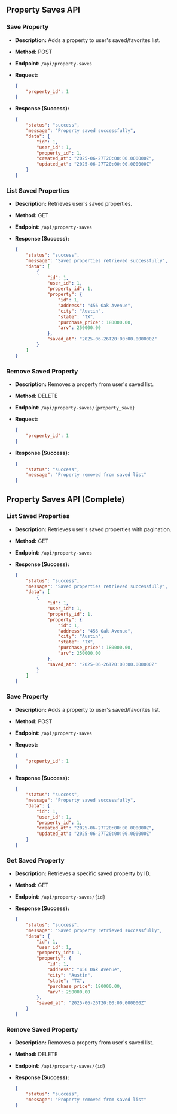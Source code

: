 ## Property Saves API

### Save Property

*   **Description:** Adds a property to user's saved/favorites list.
*   **Method:** POST
*   **Endpoint:** `/api/property-saves`
*   **Request:**

    ```json
    {
        "property_id": 1
    }
    ```
*   **Response (Success):**

    ```json
    {
        "status": "success",
        "message": "Property saved successfully",
        "data": {
            "id": 1,
            "user_id": 1,
            "property_id": 1,
            "created_at": "2025-06-27T20:00:00.000000Z",
            "updated_at": "2025-06-27T20:00:00.000000Z"
        }
    }
    ```

### List Saved Properties

*   **Description:** Retrieves user's saved properties.
*   **Method:** GET
*   **Endpoint:** `/api/property-saves`
*   **Response (Success):**

    ```json
    {
        "status": "success",
        "message": "Saved properties retrieved successfully",
        "data": [
            {
                "id": 1,
                "user_id": 1,
                "property_id": 1,
                "property": {
                    "id": 1,
                    "address": "456 Oak Avenue",
                    "city": "Austin",
                    "state": "TX",
                    "purchase_price": 180000.00,
                    "arv": 250000.00
                },
                "saved_at": "2025-06-26T20:00:00.000000Z"
            }
        ]
    }
    ```

### Remove Saved Property

*   **Description:** Removes a property from user's saved list.
*   **Method:** DELETE
*   **Endpoint:** `/api/property-saves/{property_save}`
*   **Request:**

    ```json
    {
        "property_id": 1
    }
    ```
*   **Response (Success):**

    ```json
    {
        "status": "success",
        "message": "Property removed from saved list"
    }
    ```

## Property Saves API (Complete)

### List Saved Properties

*   **Description:** Retrieves user's saved properties with pagination.
*   **Method:** GET
*   **Endpoint:** `/api/property-saves`
*   **Response (Success):**

    ```json
    {
        "status": "success",
        "message": "Saved properties retrieved successfully",
        "data": [
            {
                "id": 1,
                "user_id": 1,
                "property_id": 1,
                "property": {
                    "id": 1,
                    "address": "456 Oak Avenue",
                    "city": "Austin",
                    "state": "TX",
                    "purchase_price": 180000.00,
                    "arv": 250000.00
                },
                "saved_at": "2025-06-26T20:00:00.000000Z"
            }
        ]
    }
    ```

### Save Property

*   **Description:** Adds a property to user's saved/favorites list.
*   **Method:** POST
*   **Endpoint:** `/api/property-saves`
*   **Request:**

    ```json
    {
        "property_id": 1
    }
    ```
*   **Response (Success):**

    ```json
    {
        "status": "success",
        "message": "Property saved successfully",
        "data": {
            "id": 1,
            "user_id": 1,
            "property_id": 1,
            "created_at": "2025-06-27T20:00:00.000000Z",
            "updated_at": "2025-06-27T20:00:00.000000Z"
        }
    }
    ```

### Get Saved Property

*   **Description:** Retrieves a specific saved property by ID.
*   **Method:** GET
*   **Endpoint:** `/api/property-saves/{id}`
*   **Response (Success):**

    ```json
    {
        "status": "success",
        "message": "Saved property retrieved successfully",
        "data": {
            "id": 1,
            "user_id": 1,
            "property_id": 1,
            "property": {
                "id": 1,
                "address": "456 Oak Avenue",
                "city": "Austin",
                "state": "TX",
                "purchase_price": 180000.00,
                "arv": 250000.00
            },
            "saved_at": "2025-06-26T20:00:00.000000Z"
        }
    }
    ```

### Remove Saved Property

*   **Description:** Removes a property from user's saved list.
*   **Method:** DELETE
*   **Endpoint:** `/api/property-saves/{id}`
*   **Response (Success):**

    ```json
    {
        "status": "success",
        "message": "Property removed from saved list"
    }
